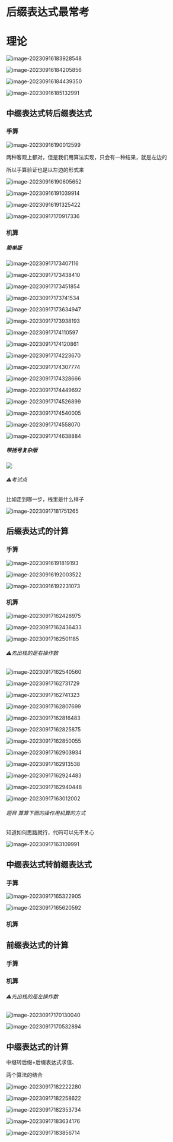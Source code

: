 # 后缀表达式最常考

# 理论

![image-20230916183928548](/Users/yuebinghui/Documents/program/github/note/images/image-20230916183928548.png)

![image-20230916184205856](/Users/yuebinghui/Documents/program/github/note/images/image-20230916184205856.png)

![image-20230916184439350](/Users/yuebinghui/Documents/program/github/note/images/image-20230916184439350.png)

![image-20230916185132991](/Users/yuebinghui/Documents/program/github/note/images/image-20230916185132991.png)

## 中缀表达式转后缀表达式

### 手算

![image-20230916190012599](/Users/yuebinghui/Documents/program/github/note/images/image-20230916190012599.png)

两种客观上都对，但是我们用算法实现，只会有一种结果，就是左边的

所以手算验证也是以左边的形式来

![image-20230916190605652](/Users/yuebinghui/Documents/program/github/note/images/image-20230916190605652.png)

![image-20230916191039914](/Users/yuebinghui/Documents/program/github/note/images/image-20230916191039914.png)

![image-20230916191325422](/Users/yuebinghui/Documents/program/github/note/images/image-20230916191325422.png)

![image-20230917170917336](/Users/yuebinghui/Documents/program/github/note/images/image-20230917170917336.png)

### 机算

##### 简单版

![image-20230917173407116](/Users/yuebinghui/Documents/program/github/note/images/image-20230917173407116.png)

![image-20230917173438410](/Users/yuebinghui/Documents/program/github/note/images/image-20230917173438410.png)

![image-20230917173451854](/Users/yuebinghui/Documents/program/github/note/images/image-20230917173451854.png)

![image-20230917173741534](/Users/yuebinghui/Documents/program/github/note/images/image-20230917173741534.png)

![image-20230917173634947](/Users/yuebinghui/Documents/program/github/note/images/image-20230917173634947.png)

![image-20230917173938193](/Users/yuebinghui/Documents/program/github/note/images/image-20230917173938193.png)

![image-20230917174110597](/Users/yuebinghui/Documents/program/github/note/images/image-20230917174110597.png)

![image-20230917174120861](/Users/yuebinghui/Documents/program/github/note/images/image-20230917174120861.png)

![image-20230917174223670](/Users/yuebinghui/Documents/program/github/note/images/image-20230917174223670.png)

![image-20230917174307774](/Users/yuebinghui/Documents/program/github/note/images/image-20230917174307774.png)

![image-20230917174328666](/Users/yuebinghui/Documents/program/github/note/images/image-20230917174328666.png)

![image-20230917174449692](/Users/yuebinghui/Documents/program/github/note/images/image-20230917174449692.png)

![image-20230917174526899](/Users/yuebinghui/Documents/program/github/note/images/image-20230917174526899.png)

![image-20230917174540005](/Users/yuebinghui/Documents/program/github/note/images/image-20230917174540005.png)

![image-20230917174558070](/Users/yuebinghui/Documents/program/github/note/images/image-20230917174558070.png)

![image-20230917174638884](/Users/yuebinghui/Documents/program/github/note/images/image-20230917174638884.png)

##### 带括号复杂版

![](/Users/yuebinghui/Documents/program/github/note/images/image-20230917181020571.png)

###### ⚠️考试点

比如走到哪一步，栈里是什么样子

![image-20230917181751265](/Users/yuebinghui/Documents/program/github/note/images/image-20230917181751265.png)





## 后缀表达式的计算

### 手算

![image-20230916191819193](/Users/yuebinghui/Documents/program/github/note/images/image-20230916191819193.png)

![image-20230916192003522](/Users/yuebinghui/Documents/program/github/note/images/image-20230916192003522.png)

![image-20230916192231073](/Users/yuebinghui/Documents/program/github/note/images/image-20230916192231073.png)

### 机算

![image-20230917162426975](/Users/yuebinghui/Documents/program/github/note/images/image-20230917162426975.png)

![image-20230917162436433](/Users/yuebinghui/Documents/program/github/note/images/image-20230917162436433.png)

![image-20230917162501185](/Users/yuebinghui/Documents/program/github/note/images/image-20230917162501185.png)

###### ⚠️先出栈的是右操作数

![image-20230917162540560](/Users/yuebinghui/Documents/program/github/note/images/image-20230917162540560.png)

![image-20230917162731729](/Users/yuebinghui/Documents/program/github/note/images/image-20230917162731729.png)

![image-20230917162741323](/Users/yuebinghui/Documents/program/github/note/images/image-20230917162741323.png)

![image-20230917162807699](/Users/yuebinghui/Documents/program/github/note/images/image-20230917162807699.png)

![image-20230917162816483](/Users/yuebinghui/Documents/program/github/note/images/image-20230917162816483.png)

![image-20230917162825875](/Users/yuebinghui/Documents/program/github/note/images/image-20230917162825875.png)

![image-20230917162850055](/Users/yuebinghui/Documents/program/github/note/images/image-20230917162850055.png)

![image-20230917162903934](/Users/yuebinghui/Documents/program/github/note/images/image-20230917162903934.png)

![image-20230917162913538](/Users/yuebinghui/Documents/program/github/note/images/image-20230917162913538.png)

![image-20230917162924483](/Users/yuebinghui/Documents/program/github/note/images/image-20230917162924483.png)

![image-20230917162940448](/Users/yuebinghui/Documents/program/github/note/images/image-20230917162940448.png)

![image-20230917163012002](/Users/yuebinghui/Documents/program/github/note/images/image-20230917163012002.png)

###### 题目 算算下面的操作用机算的方式

知道如何思路就行，代码可以先不关心

![image-20230917163109991](/Users/yuebinghui/Documents/program/github/note/images/image-20230917163109991.png)

## 中缀表达式转前缀表达式

### 手算

![image-20230917165322905](/Users/yuebinghui/Documents/program/github/note/images/image-20230917165322905.png)

![image-20230917165620592](/Users/yuebinghui/Documents/program/github/note/images/image-20230917165620592.png)

### 机算









## 前缀表达式的计算

### 手算

### 机算 

###### ⚠️先出栈的是左操作数

![image-20230917170130040](/Users/yuebinghui/Documents/program/github/note/images/image-20230917170130040.png)

![image-20230917170532894](/Users/yuebinghui/Documents/program/github/note/images/image-20230917170532894.png)

## 中缀表达式的计算

中缀转后缀+后缀表达式求值、

两个算法的结合

![image-20230917182222280](/Users/yuebinghui/Documents/program/github/note/images/image-20230917182222280.png)

![image-20230917182258622](/Users/yuebinghui/Documents/program/github/note/images/image-20230917182258622.png)

![image-20230917182353734](/Users/yuebinghui/Documents/program/github/note/images/image-20230917182353734.png)

![image-20230917183634176](/Users/yuebinghui/Documents/program/github/note/images/image-20230917183634176.png)

![image-20230917183856714](/Users/yuebinghui/Documents/program/github/note/images/image-20230917183856714.png)